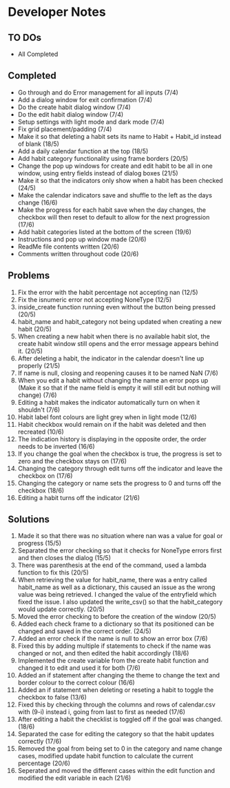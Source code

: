 # Developer Notes

## TO DOs

* All Completed

## Completed    

* Go through and do Error management for all inputs (7/4)
* Add a dialog window for exit confirmation (7/4)
* Do the create habit dialog window (7/4)
* Do the edit habit dialog window (7/4)
* Setup settings with light mode and dark mode (7/4)
* Fix grid placement/padding (7/4)
* Make it so that deleting a habit sets its name to Habit + Habit_id instead of blank (18/5)
* Add a daily calendar function at the top (18/5)
* Add habit category functionality using frame borders (20/5)
* Change the pop up windows for create and edit habit to be all in one window, using entry fields instead of dialog boxes (21/5)
* Make it so that the indicators only show when a habit has been checked (24/5)
* Make the calendar indicators save and shuffle to the left as the days change (16/6)
* Make the progress for each habit save when the day changes, the checkbox will then reset to default to allow for the next progression (17/6)
* Add habit categories listed at the bottom of the screen (19/6)
* Instructions and pop up window made (20/6)
* ReadMe file contents written (20/6)
* Comments written throughout code (20/6)

## Problems

1. Fix the error with the habit percentage not accepting nan (12/5)
2. Fix the isnumeric error not accepting NoneType (12/5)
3. inside_create function running even without the button being pressed (20/5)
4. habit_name and habit_category not being updated when creating a new habit (20/5)
5. When creating a new habit when there is no available habit slot, the create habit window still opens and the error message appears behind it. (20/5)
6. After deleting a habit, the indicator in the calendar doesn't line up properly (21/5)
7. If name is null, closing and reopening causes it to be named NaN (7/6)
8. When you edit a habit without changing the name an error pops up (Make it so that if the name field is empty it will still edit but nothing will change) (7/6)
9. Editing a habit makes the indicator automatically turn on when it shouldn't (7/6)
10. Habit label font colours are light grey when in light mode (12/6)
11. Habit checkbox would remain on if the habit was deleted and then recreated (10/6)
12. The indication history is displaying in the opposite order, the order needs to be inverted (16/6)
13. If you change the goal when the checkbox is true, the progress is set to zero and the checkbox stays on (17/6)
14. Changing the category through edit turns off the indicator and leave the checkbox on (17/6)
15. Changing the category or name sets the progress to 0 and turns off the checkbox (18/6)
16. Editing a habit turns off the indicator (21/6)

## Solutions

1. Made it so that there was no situation where nan was a value for goal or progress (15/5)
2. Separated the error checking so that it checks for NoneType errors first and then closes the dialog (15/5)
3. There was parenthesis at the end of the command, used a lambda function to fix this (20/5)
4. When retrieving the value for habit_name, there was a entry called habit_name as well as a dictionary, this caused an issue as the wrong value was being retrieved. I changed the value of the entryfield which fixed the issue. I also updated the write_csv() so that the habit_category would update correctly. (20/5)
5. Moved the error checking to before the creation of the window (20/5)
6. Added each check frame to a dictionary so that its positioned can be changed and saved in the correct order. (24/5)
7. Added an error check if the name is null to show an error box (7/6)
8. Fixed this by adding multiple if statements to check if the name was changed or not, and then edited the habit accordingly (18/6)
9. Implemented the create variable from the create habit function and changed it to edit and used it for both (7/6)
10. Added an if statement after changing the theme to change the text and border colour to the correct colour (16/6)
11. Added an if statement when deleting or reseting a habit to toggle the checkbox to false (13/6)
12. Fixed this by checking through the columns and rows of calendar.csv with (9-i) instead i, going from last to first as needed (17/6)
13. After editing a habit the checklist is toggled off if the goal was changed. (18/6)
14. Separated the case for editing the category so that the habit updates correctly (17/6)
15. Removed the goal from being set to 0 in the category and name change cases, modified update habit function to calculate the current percentage (20/6)
16. Seperated and moved the different cases within the edit function and modified the edit variable in each (21/6)